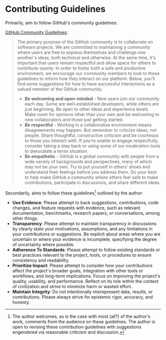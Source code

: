 # Contributing Guidelines

Primarily, aim to follow GitHub's community guidelines:

[GitHub Community Guidelines](https://github.com/github/docs/blob/main/content/site-policy/github-terms/github-community-guidelines.md):

> The primary purpose of the GitHub community is to collaborate on software projects. We are committed to maintaining a community where users are free to express themselves and challenge one another's ideas, both technical and otherwise. At the same time, it's important that users remain respectful and allow space for others to contribute openly. In order to foster both a safe and productive environment, we encourage our community members to look to these guidelines to inform how they interact on our platform. Below, you’ll find some suggestions for how to have successful interactions as a valued member of the GitHub community.
>
> * __Be welcoming and open-minded__ - New users join our community each day. Some are well-established developers, while others are just beginning. Be open to other ideas and experience levels. Make room for opinions other than your own and be welcoming to new collaborators and those just getting started.
> * __Be respectful__ - Working in a collaborative environment means disagreements may happen. But remember to criticize ideas, not people. Share thoughtful, constructive criticism and be courteous to those you interact with. If you’re unable to engage respectfully, consider taking a step back or using some of our moderation tools to deescalate a tense situation.
> * __Be empathetic__ - GitHub is a global community with people from a wide variety of backgrounds and perspectives, many of which may not be your own. Try to put yourself in others’ shoes and understand their feelings before you address them. Do your best to help make GitHub a community where others feel safe to make contributions, participate in discussions, and share different ideas.

Secondarily, aims to follow these guidelines[^guidelines] outlined by the author:

- **Use Evidence**: Please attempt to back suggestions, contributions, code changes, and feature requests with evidence, such as relevant documentation, benchmarks, research papers, or conversations, among other things.
- **Transparency**: Please attempt to maintain transparency in discussions by clearly state your motivations, assumptions, and any limitations in your contributions or suggestions. Be explicit about areas where you are uncertain or where your evidence is incomplete, specifying the degree of uncertainty where possible.
- **Adherence To Standards**: Please attempt to follow existing standards or best practices relevant to the project, tools, or procedures to ensure consistency and readability.
- **Prioritize Impact**: Please attempt to consider how your contributions affect the project's broader goals, integration with other tools or workflows, and long-term implications. Focus on improving the project's quality, usability, and performance. Reflect on its role within the context of civilization and strive to minimize harm or wasted effort.
- **Maintain Integrity**: Do not intentionally misrepresent data, results, or contributions. Please always strive for epistemic rigor, accuracy, and honesty.

[^guidelines]: The author welcomes, as is the case with most (all?) of the author's work, comments from the audience on these guidelines. The author is open to revising these contribution guidelines with suggestions engendered via reasonable criticism and discussion.
